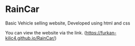 # RainCar
Basic Vehicle selling website, Developed using html and css

You can view the website via the link. (https://furkan-kilic4.github.io/RainCar/)
